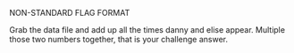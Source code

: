 NON-STANDARD FLAG FORMAT

Grab the data file and add up all the times danny and elise appear. Multiple those two numbers together, that is your challenge answer.
